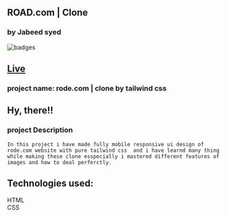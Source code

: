 ## ROAD.com | Clone
### by Jabeed syed

![badges](https://img.shields.io/badge/rode.com-tailwindcss-brightgreen)

## [Live](https://rode-ui-clone-web.netlify.app/)

### project name: rode.com | clone by tailwind css
## Hy, there!!

### project Description
```
In this project i have made fully mobile responsive ui design of rode.com website with pure tailwind css  and i have learnd many thing while making these clone esspecially i mastered different features of images and how to deal perferctly. 
```
## Technologies used:<br>
HTML <br>
CSS
